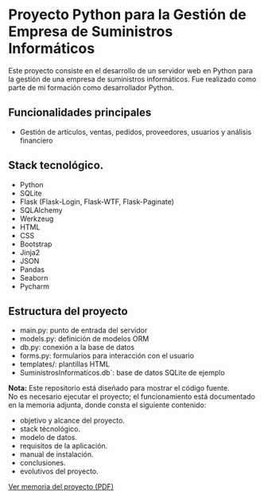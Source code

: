 # Proyecto Python para la Gestión de Empresa de Suministros Informáticos

Este proyecto consiste en el desarrollo de un servidor web en Python para la gestión de una empresa de suministros informáticos. Fue realizado como parte de mi formación como desarrollador Python.

## Funcionalidades principales

- Gestión de artículos, ventas, pedidos, proveedores, usuarios y análisis financiero

## Stack tecnológico.
- Python
- SQLite
- Flask (Flask-Login, Flask-WTF, Flask-Paginate)
- SQLAlchemy
- Werkzeug
- HTML
- CSS
- Bootstrap
- Jinja2
- JSON
- Pandas
- Seaborn
- Pycharm

## Estructura del proyecto

- main.py: punto de entrada del servidor
- models.py: definición de modelos ORM
- db.py: conexión a la base de datos
- forms.py: formularios para interacción con el usuario
- templates/: plantillas HTML
- SuministrosInformaticos.db`: base de datos SQLite de ejemplo

**Nota:** Este repositorio está diseñado para mostrar el código fuente.  
No es necesario ejecutar el proyecto; el funcionamiento está documentado en la memoria adjunta, donde consta el siguiente contenido:
- objetivo y alcance del proyecto.
- stack técnológico.
- modelo de datos.
- requisitos de la aplicación.
- manual de instalación.
- conclusiones.
- evolutivos del proyecto.

[Ver memoria del proyecto (PDF)](MemoriaProyectoFinal_javier_rodriguez_guillen.pdf)
